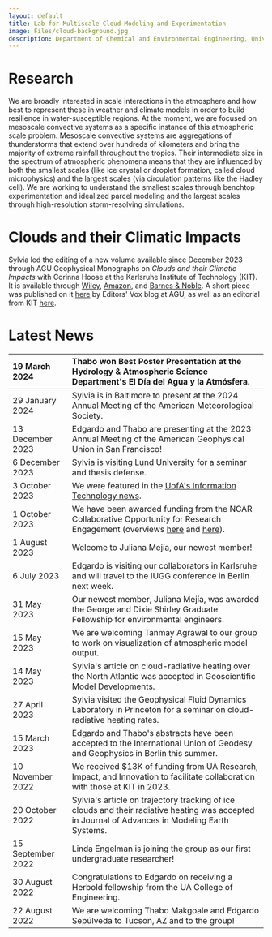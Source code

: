 ```yaml
---
layout: default
title: Lab for Multiscale Cloud Modeling and Experimentation
image: Files/cloud-background.jpg
description: Department of Chemical and Environmental Engineering, University of Arizona
---
```


# Research

We are broadly interested in scale interactions in the atmosphere and how best to represent these in weather and climate models in order to build resilience in water-susceptible regions. At the moment, we are focused on mesoscale convective systems as a specific instance of this atmospheric scale problem. Mesoscale convective systems are aggregations of thunderstorms that extend over hundreds of kilometers and bring the majority of extreme rainfall throughout the tropics. Their intermediate size in the spectrum of atmospheric phenomena means that they are influenced by both the smallest scales (like ice crystal or droplet formation, called cloud microphysics) and the largest scales (via circulation patterns like the Hadley cell). We are working to understand the smallest scales through benchtop experimentation and idealized parcel modeling and the largest scales through high-resolution storm-resolving simulations. 

# Clouds and their Climatic Impacts

Sylvia led the editing of a new volume available since December 2023 through AGU Geophysical Monographs on _Clouds and their Climatic Impacts_ with Corinna Hoose at the Karlsruhe Institute of Technology (KIT). It is available through [Wiley](https://www.wiley.com/en-us/Clouds+and+Their+Climatic+Impact%3A+Radiation%2C+Circulation%2C+and+Precipitation-p-9781119700319), [Amazon](https://www.amazon.com/Clouds-their-Climatic-Impact-Precipitation/dp/1119700310/ref=sr_1_1?crid=9KB5FH7KEM9Z&keywords=clouds+and+their+climatic+impact&qid=1702921601&sprefix=clouds+and+their+climatic+impac%2Caps%2C299&sr=8-1&ufe=app_do%3Aamzn1.fos.17d9e15d-4e43-4581-b373-0e5c1a776d5d), and [Barnes & Noble](https://www.barnesandnoble.com/w/book/1143372658). A short piece was published on it [here](https://eos.org/editors-vox/the-complexity-of-clouds-circulation-and-climate) by Editors' Vox blog at AGU, as well as an editorial from KIT [here](https://www.imk-tro.kit.edu/12521.php).

# Latest News

| 19 March 2024 | Thabo won Best Poster Presentation at the Hydrology & Atmospheric Science Department's El Día del Agua y la Atmósfera. |
|:-----------|:------|
| 29 January 2024 | Sylvia is in Baltimore to present at the 2024 Annual Meeting of the American Meteorological Society. |
| 13 December 2023 | Edgardo and Thabo are presenting at the 2023 Annual Meeting of the American Geophysical Union in San Francisco! |
| 6 December 2023 | Sylvia is visiting Lund University for a seminar and thesis defense. |
| 3 October 2023 | We were featured in the [UofA's Information Technology news](https://it.arizona.edu/news/atmospheric-researcher-has-her-head-clouds). |
| 1 October 2023 | We have been awarded funding from the NCAR Collaborative Opportunity for Research Engagement (overviews [here](https://ncar.ucar.edu/who-we-are/diversity-inclusion/core-awards) and [here](https://ncar.ucar.edu/who-we-are/diversity-inclusion/core-awards/interactive-graphics-and-vr)). |
| 1 August 2023 | Welcome to Juliana Mejía, our newest member! |
| 6 July 2023 | Edgardo is visiting our collaborators in Karlsruhe and will travel to the IUGG conference in Berlin next week. |
| 31 May 2023 | Our newest member, Juliana Mejía, was awarded the George and Dixie Shirley Graduate Fellowship for environmental engineers. |
| 15 May 2023 | We are welcoming Tanmay Agrawal to our group to work on visualization of atmospheric model output. |
| 14 May 2023 | Sylvia's article on cloud-radiative heating over the North Atlantic was accepted in Geoscientific Model Developments. |
| 27 April 2023 | Sylvia visited the Geophysical Fluid Dynamics Laboratory in Princeton for a seminar on cloud-radiative heating rates. |
| 15 March 2023 | Edgardo and Thabo's abstracts have been accepted to the International Union of Geodesy and Geophysics in Berlin this summer. |
| 10 November 2022 | We received $13K of funding from UA Research, Impact, and Innovation to facilitate collaboration with those at KIT in 2023. |
| 20 October 2022  | Sylvia's article on trajectory tracking of ice clouds and their radiative heating was accepted in Journal of Advances in Modeling Earth Systems.  |
| 15 September 2022 | Linda Engelman is joining the group as our first undergraduate researcher! |
| 30 August 2022 | Congratulations to Edgardo on receiving a Herbold fellowship from the UA College of Engineering. |
| 22 August 2022 | We are welcoming Thabo Makgoale and Edgardo Sepúlveda to Tucson, AZ and to the group! |

